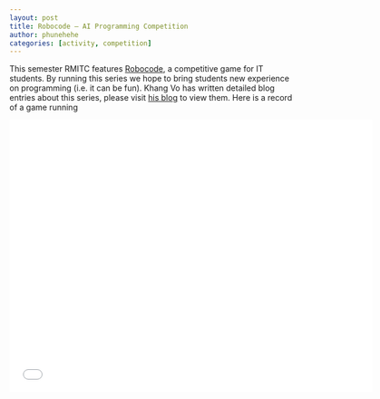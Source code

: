 ```yaml
---
layout: post
title: Robocode – AI Programming Competition
author: phunehehe
categories: [activity, competition]
---
```


This semester RMITC
features [Robocode](http://robocode.sourceforge.net/), a competitive
game for IT students. By running this series we hope to bring students
new experience on programming (i.e. it can be fun). Khang Vo has written
detailed blog entries about this series, please visit [his
blog](http://vodkhang.wordpress.com/category/intelligent-system/robocode/)
to view them. Here is a record of a game running

<iframe width="640" height="480" src="//www.youtube.com/embed/bvCAzYXJHkc?rel=0" frameborder="0"
allowfullscreen></iframe>
